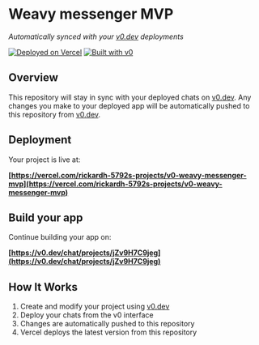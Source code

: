 # Weavy messenger MVP

*Automatically synced with your [v0.dev](https://v0.dev) deployments*

[![Deployed on Vercel](https://img.shields.io/badge/Deployed%20on-Vercel-black?style=for-the-badge&logo=vercel)](https://vercel.com/rickardh-5792s-projects/v0-weavy-messenger-mvp)
[![Built with v0](https://img.shields.io/badge/Built%20with-v0.dev-black?style=for-the-badge)](https://v0.dev/chat/projects/jZv9H7C9jeg)

## Overview

This repository will stay in sync with your deployed chats on [v0.dev](https://v0.dev).
Any changes you make to your deployed app will be automatically pushed to this repository from [v0.dev](https://v0.dev).

## Deployment

Your project is live at:

**[https://vercel.com/rickardh-5792s-projects/v0-weavy-messenger-mvp](https://vercel.com/rickardh-5792s-projects/v0-weavy-messenger-mvp)**

## Build your app

Continue building your app on:

**[https://v0.dev/chat/projects/jZv9H7C9jeg](https://v0.dev/chat/projects/jZv9H7C9jeg)**

## How It Works

1. Create and modify your project using [v0.dev](https://v0.dev)
2. Deploy your chats from the v0 interface
3. Changes are automatically pushed to this repository
4. Vercel deploys the latest version from this repository